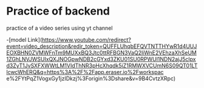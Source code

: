 
# Practice of backend

practice of a video series using yt channel

-[model Link](https://www.youtube.com/redirect?event=video_description&redir_token=QUFFLUhqbEFQVTNTTHYwR1d4UUJEOXBHN0ZVMWFnTm9MUXxBQ3Jtc0ttRFBGN3VaQ2liWnE2VEhzaXhSeUM1ZGhLNVJWSUIxQXJNOGpwNDB2cGYxd3ZKU01SU0RPWUl1NDN2ajJ5clpxd3ZyT1JvSXFXWWtLM1VIdThNR3pHcXhqdk5iZ1RMWXVCUmN6S09QT01LTlcwcWhERQ&q=https%3A%2F%2Fapp.eraser.io%2Fworkspac
e%2FYtPqZ1VogxGy1jzIDkzj%3Forigin%3Dshare&v=9B4CvtzXRpc)


